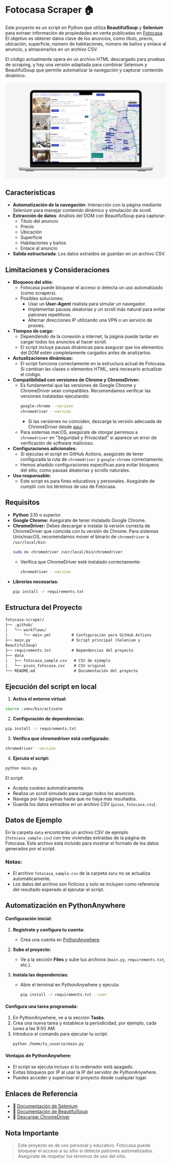 # Fotocasa Scraper 🏠

Este proyecto es un script en Python que utiliza **BeautifulSoup** y **Selenium** para extraer información de propiedades en venta publicadas en [Fotocasa](https://www.fotocasa.es/). El objetivo es obtener datos clave de los anuncios, como título, precio, ubicación, superficie, número de habitaciones, número de baños y enlace al anuncio, y almacenarlos en un archivo CSV.

El código actualmente opera en un archivo HTML descargado para pruebas de scraping, y hay una versión adaptada para combinar Selenium y BeautifulSoup que permite automatizar la navegación y capturar contenido dinámico.

![Web Fotocasa](img/fotocasa-web-macbook.jpg)

## Características

- **Automatización de la navegación**: Interacción con la página mediante Selenium para manejar contenido dinámico y simulación de scroll.
- **Extracción de datos**: Análisis del DOM con BeautifulSoup para capturar:
  - Título del anuncio
  - Precio
  - Ubicación
  - Superficie
  - Habitaciones y baños
  - Enlace al anuncio
- **Salida estructurada**: Los datos extraídos se guardan en un archivo CSV.

## Limitaciones y Consideraciones

- **Bloqueos del sitio:**
  - Fotocasa puede bloquear el acceso si detecta un uso automatizado (como scrapers).
  - Posibles soluciones:
    - Usar un **User-Agent** realista para simular un navegador.
    - Implementar pausas aleatorias y un scroll más natural para evitar patrones repetitivos.
    - Alternar direcciones IP utilizando una VPN o un servicio de proxies.
- **Tiempos de carga:**
  - Dependiendo de la conexión a internet, la página puede tardar en cargar todos los anuncios al hacer scroll.
  - El script incluye pausas dinámicas para asegurar que los elementos del DOM estén completamente cargados antes de analizarlos.
- **Actualizaciones dinámicas:**
  - El script funciona correctamente en la estructura actual de Fotocasa. Si cambian las clases o elementos HTML, será necesario actualizar el código.
- **Compatibilidad con versiones de Chrome y ChromeDriver:**
  - Es fundamental que las versiones de Google Chrome y ChromeDriver sean compatibles. Recomendamos verificar las versiones instaladas ejecutando:
    ```bash
    google-chrome --version
    chromedriver --version
    ```
    - Si las versiones no coinciden, descarga la versión adecuada de ChromeDriver desde [aquí](https://googlechromelabs.github.io/chrome-for-testing/).
  - Para sistemas macOS, asegúrate de otorgar permisos a `chromedriver` en "Seguridad y Privacidad" si aparece un error de verificación de software malicioso.
- **Configuraciones adicionales:**
  - Si ejecutas el script en GitHub Actions, asegúrate de tener configurada la ruta de `chromedriver` y `google-chrome` correctamente.
  - Hemos añadido configuraciones específicas para evitar bloqueos del sitio, como pausas aleatorias y scrolls naturales.
- **Uso responsable:**
  - Este script es para fines educativos y personales. Asegúrate de cumplir con los términos de uso de Fotocasa.

## Requisitos

- **Python** 3.10 o superior
- **Google Chrome:** Asegúrate de tener instalado Google Chrome.
- **ChromeDriver:** Debes descargar e instalar la versión correcta de ChromeDriver que coincida con tu versión de Chrome. Para sistemas Unix/macOS, recomendamos mover el binario de `chromedriver` a `/usr/local/bin`:
  ```bash
  sudo mv chromedriver /usr/local/bin/chromedriver
  ```
  - Verifica que ChromeDriver esté instalado correctamente:
    ```bash
    chromedriver --version
    ```
- **Librerías necesarias**:
  ```bash
  pip install -r requirements.txt
  ```

## Estructura del Proyecto

```plaintext
fotocasa-scraper/
├── .github/
│   └── workflows/
│       └── main.yml         # Configuración para GitHub Actions
├── main.py                  # Script principal (Selenium y BeautifulSoup)
├── requirements.txt         # Dependencias del proyecto
├── data
|   ├── fotocasa_sample.csv   # CSV de ejemplo
|   └── pisos_fotocasa.csv    # CSV original
└── README.md                 # Documentación del proyecto
```

## Ejecución del script en local

1. **Activa el entorno virtual:**

```bash
source .venv/bin/activate
```

2. **Configuración de dependencias:**

```bash
pip install -r requirements.txt
```

3. **Verifica que chromedriver está configurado:**

```bash
chromedriver --version
```

4. **Ejecuta el script:**

```bash
python main.py
```

El script:

- Acepta cookies automáticamente.
- Realiza un scroll simulado para cargar todos los anuncios.
- Navega por las páginas hasta que no haya más resultados.
- Guarda los datos extraídos en un archivo CSV (`pisos_fotocasa.csv`).

## Datos de Ejemplo

En la carpeta `data` encontrarás un archivo CSV de ejemplo (`fotocasa_sample.csv`) con tres viviendas extraídas de la página de Fotocasa. Este archivo está incluido para mostrar el formato de los datos generados por el script.

### Notas:

- El archivo `fotocasa_sample.csv` de la carpeta `data` no se actualiza automáticamente.
- Los datos del archivo son ficticios y solo se incluyen como referencia del resultado esperado al ejecutar el script.

## Automatización en PythonAnywhere

#### **Configuración inicial:**

1. **Regístrate y configura tu cuenta:**

   - Crea una cuenta en [PythonAnywhere](https://www.pythonanywhere.com).

2. **Sube el proyecto:**

   - Ve a la sección **Files** y sube tus archivos (`main.py`, `requirements.txt`, etc.).

3. **Instala las dependencias:**
   - Abre el terminal en PythonAnywhere y ejecuta:
     ```bash
     pip install -r requirements.txt --user
     ```

#### **Configura una tarea programada:**

1. En PythonAnywhere, ve a la sección **Tasks**.
2. Crea una nueva tarea y establece la periodicidad, por ejemplo, cada lunes a las 9:00 AM.
3. Introduce el comando para ejecutar tu script:
   ```bash
   python /home/tu_usuario/main.py
   ```

#### **Ventajas de PythonAnywhere:**

- El script se ejecuta incluso si tu ordenador está apagado.
- Evitas bloqueos por IP al usar la IP del servidor de PythonAnywhere.
- Puedes acceder y supervisar el proyecto desde cualquier lugar.

## **Enlaces de Referencia**

- 🔗 [Documentación de Selenium](https://www.selenium.dev/documentation/)
- 🔗 [Documentación de BeautifulSoup](https://www.crummy.com/software/BeautifulSoup/bs4/doc/)
- 🔗 [Descargar ChromeDriver](https://developer.chrome.com/docs/chromedriver/downloads?hl=es-419)

## Nota Importante

> Este proyecto es de uso personal y educativo. Fotocasa puede bloquear el acceso a su sitio si detecta patrones automatizados. Asegúrate de respetar los términos de uso del sitio.
